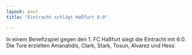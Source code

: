 ```yaml
---
layout: post
title: "Eintracht schlägt Haßfurt 6:0"

---
```


In einem Benefizspiel gegen den 1. FC Haßfurt siegt die Eintracht mit 6:0. Die Tore erzielten Amanatidis, Clark, Stark, Tosun, Alvarez und Hess.


